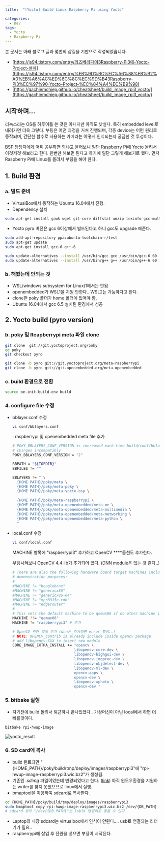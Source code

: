 ```yaml
---
title:  "[Yocto] Build Linux Raspberry Pi using Yocto"

categories:
  - Dev
tags:
  - Yocto
  - Raspberry Pi
---
```


본 문서는 아래 블로그 글과 몇번의 삽질을 기반으로 작성되었습니다. 

- [https://js94.tistory.com/entry/라즈베리파이3Raspberry-Pi3에-Yocto-Project-설치](https://js94.tistory.com/entry/%EB%9D%BC%EC%A6%88%EB%B2%A0%EB%A6%AC%ED%8C%8C%EC%9D%B43Raspberry-Pi3%EC%97%90-Yocto-Project-%EC%84%A4%EC%B9%98)
- [https://gachiemchiep.github.io/cheatsheet/build_image_rpi3_yocto/](https://gachiemchiep.github.io/cheatsheet/build_image_rpi3_yocto/)


## 시작하며...

 리눅스라는 OS를 하루이틀 쓴 것은 아니지만 아직도 낮설다. 특히 embedded level로 내려가면 더욱 그렇다.  부팅은 어떤 과정을 거쳐 진행되며, 각종 device는 어떤 원리로 동작되며, 간단한 함수로 사용하는 카메라는 어떻게 인식되는지 궁금한 것 투성이다.  

  BSP 담당자에게 어찌 공부하면 되냐고 물어보니 일단 Raspberry Pi에 Yocto 올려서 이것저것 해보라고 한다. 한번만 해보면 된다고 하기에 일단 그렇게 해보기로 했다. 먼저 Raspberry Pi에 Linux를 올려서 부팅을 해야 한다.

## 1. Build 환경

### a. 빌드 준비

- VirtualBox에서 동작하는 Ubuntu 16.04에서 진행.
- Dependency 설치

```bash
sudo apt-get install gawk wget git-core diffstat unzip texinfo gcc-multilib build-essential chrpath socat cpio python python3 python3-pip python3-pexpect xz-utils debianutils iputils-ping libsdl1.2-dev xterm bmap-tools
```

- Yocto pyro 버전은 gcc 6이상에서 빌드된다고 하니 gcc도 upgrade 해준다.

```bash
sudo add-apt-repository ppa:ubuntu-toolchain-r/test
sudo apt-get update
sudo apt-get install gcc-6 g++-6

sudo update-alternatives --install /usr/bin/gcc gcc /usr/bin/gcc-6 60
sudo update-alternatives --install /usr/bin/g++ g++ /usr/bin/g++-6 60
```

### b. 해봤는데 안되는 것

- WSL(windows subsystem for Linux)1에서는 안됨 
- openembedded가 WSL1을 지원 안한다.. WSL2는 가능하다고 한다.
- clone한 poky 폴더가 home 폴더에 있어야 함.
- Ubuntu 16.04에서 gcc 6.5 설치된 환경에서 성공

## 2. Yocto build (pyro version)

### b. poky 및 Reapberrypi meta 파일 clone

```bash
git clone  git://git.yoctoproject.org/poky
cd poky
git checkout pyro

git clone -b pyro git://git.yoctoproject.org/meta-raspberrypi
git clone -b pyro git://git.openembedded.org/meta-openembedded
```

### c. build 환경으로 전환

```bash
source oe-init-build-env build
```

### 4. configure file 수정

- bblayer.conf 수정

    ```bash
    vi conf/bblayers.conf
    ```

    : raspberrypi 및 openembedded meta file 추가

    ```bash
    # POKY_BBLAYERS_CONF_VERSION is increased each time build/conf/bblayers.conf
    # changes incompatibly
    POKY_BBLAYERS_CONF_VERSION = "2"

    BBPATH = "${TOPDIR}"
    BBFILES ?= ""

    BBLAYERS ?= " \
      {HOME PATH}/poky/meta \
      {HOME PATH}/poky/meta-poky \
      {HOME PATH}/poky/meta-yocto-bsp \
      
      {HOME PATH}/poky/meta-raspberrypi \
      {HOME PATH}/poky/meta-openembedded/meta-oe \
      {HOME PATH}/poky/meta-openembedded/meta-multimedia \
      {HOME PATH}/poky/meta-openembedded/meta-networking \
      {HOME PATH}/poky/meta-openembedded/meta-python \
      "
    ```

- local.conf 수정

    ```bash
    vi conf/local.conf
    ```

    MACHINE 항목에 "raspberrypi3" 추가하고 OpenCV ****옵션도 추가한다. 

    부팅시켜보니 OpenCV 4.4 lib가 추가되어 있다. (DNN module은 없는 것 같다..)

    ```bash
    # There are also the following hardware board target machines included for
    # demonstration purposes:
    #
    #MACHINE ?= "beaglebone"
    #MACHINE ?= "genericx86"
    #MACHINE ?= "genericx86-64"
    #MACHINE ?= "mpc8315e-rdb"
    #MACHINE ?= "edgerouter"
    #
    # This sets the default machine to be qemux86 if no other machine is selected:
    MACHINE ??= "qemux86"
    MACHINE ?= "raspberrypi3" # 추가

    # OpenCV 관련 항목 추가 (dnn은 추가하면 error 발생..)
    # NOTE: OPENCV_contrib is already include inside opencv package
    # add libopencv-XXX to insert new module 
    CORE_IMAGE_EXTRA_INSTALL += "opencv \
                                libopencv-core-dev \
                                libopencv-highgui-dev \
                                libopencv-imgproc-dev \ 
                                libopencv-objdetect-dev \
                                libopencv-ml-dev \
                                opencv-apps \
                                opencv-dev \
                                libopencv-xphoto \
                                opencv-dev "
    ```

### 5. bitbake 실행

- 자기전에 build 돌려서 퇴근하니 끝나있었다.. 가상머신이 아닌 local에서 하면 더 빠를것이다.

```bash
bitbake rpi-hwup-image
```

![yocto_result](https://jerogar.github.io/img/Yocto1/yocto1.png)


### 6. SD card에 복사

- build 완료되면 "{HOME_PATH}/poky/build/tmp/deploy/images/raspberrypi3"에 "rpi-hwup-image-raspberrypi3.wic.bz2"가 생성됨.
- 기존엔 *.sdimg* 파일이었는데 변경되었다고 한다. ([link](https://github.com/agherzan/meta-raspberrypi/issues/637)) 아직 윈도우환경을 지원하는 writer를 찾지 못했으므로 linux에서 실행.
- bmaptool을 이용하여 sdcard로 복사한다.

```bash
cd {HOME_PATH}/poky/build/tmp/deploy/images/raspberrypi3
sudo bmaptool copy rpi-hwup-image-raspberrypi3.wic.bz2 /dev/{DB_PATH}
# sdcard 위치 "/dev/{DB_PATH}"는 lsblk 명령어로 찾을 수 있다
```

- Laptop의 내장 sdcard는 virtualbox에서 인식이 안된다.... usb로 연결되는 리더기가 필요..
- raspberrypi에 삽입 후 전원을 넣으면 부팅이 시작된다.
